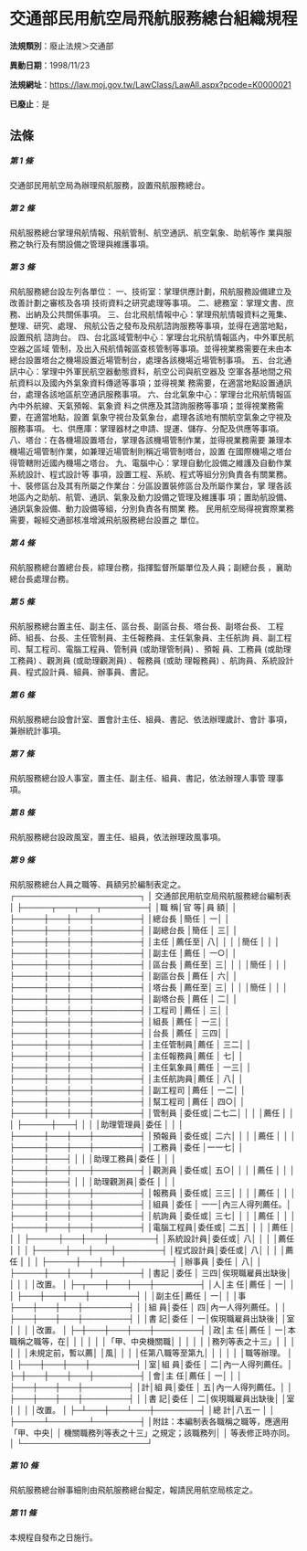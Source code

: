# 交通部民用航空局飛航服務總台組織規程

**法規類別**：廢止法規＞交通部

**異動日期**：1998/11/23  

**法規網址**：https://law.moj.gov.tw/LawClass/LawAll.aspx?pcode=K0000021

**已廢止**：是



## 法條
##### 第 1 條
交通部民用航空局為辦理飛航服務，設置飛航服務總台。

##### 第 2 條
飛航服務總台掌理飛航情報、飛航管制、航空通訊、航空氣象、助航等作
業與服務之執行及有關設備之管理與維護事項。

##### 第 3 條
飛航服務總台設左列各單位：
一、技術室：掌理供應計劃，飛航服務設備建立及改善計劃之審核及各項
    技術資料之研究處理等事項。
二、總務室：掌理文書、庶務、出納及公共關係事項。
三、台北飛航情報中心：掌理飛航情報資料之蒐集、整理、研究、處理、
    飛航公告之發布及飛航諮詢服務等事項，並得在適當地點，設置飛航
    諮詢台。
四、台北區域管制中心：掌理台北飛航情報區內，中外軍民航空器之區域
    管制，及出入飛航情報區查核管制等事項。並得視業務需要在未由本
    總台設置塔台之機場設置近場管制台，處理各該機場近場管制事項。
五、台北通訊中心：掌理中外軍民航空器動態資料，航空公司與航空器及
    空軍各基地間之飛航資料以及國內外氣象資料傳遞等事項；並得視業
    務需要，在適當地點設置通訊台，處理各該地區航空通訊服務事項。
六、台北氣象中心：掌理台北飛航情報區內中外航線、天氣預報、氣象資
    料之供應及其諮詢服務等事項；並得視業務需要，在適當地點，設置
    氣象守視台及氣象台，處理各該地有關航空氣象之守視及服務事項。
七、供應庫：掌理器材之申請、提運、儲存、分配及供應等事項。
八、塔台：在各機場設置塔台，掌理各該機場管制作業，並得視業務需要
    兼理本機場近場管制作業，如兼理近場管制則稱近場管制塔台，設置
    在國際機場之塔台得管轄附近國內機場之塔台。
九、電腦中心：掌理自動化設備之維護及自動作業系統設計、程式設計等
    事項，設置工程、系統、程式等組分別負責各有關業務。
十、裝修區台及其有所屬之作業台：分區設置裝修區台及所屬作業台，掌
    理各該地區內之助航、航管、通訊、氣象及動力設備之管理及維護事
    項；置助航設備、通訊氣象設備、動力設備等組，分別負責各有關業
    務。
民用航空局得視實際業務需要，報經交通部核准增減飛航服務總台設置之
單位。


##### 第 4 條
飛航服務總台置總台長，綜理台務，指揮監督所屬單位及人員；副總台長
，襄助總台長處理台務。

##### 第 5 條
飛航服務總台置主任、副主任、區台長、副區台長、塔台長、副塔台長、
工程師、組長、台長、主任管制員、主任報務員、主任氣象員、主任航詢
員、副工程司、幫工程司、電腦工程員、管制員 (或助理管制員) 、預報
員、工務員 (或助理工務員) 、觀測員 (或助理觀測員) 、報務員 (或助
理報務員) 、航詢員、系統設計員、程式設計員、組員、辦事員、書記。

##### 第 6 條
飛航服務總台設會計室、置會計主任、組員、書記、依法辦理歲計、會計
事項，兼辦統計事項。

##### 第 7 條
飛航服務總台設人事室，置主任、副主任、組員、書記，依法辦理人事管
理事項。

##### 第 8 條
飛航服務總台設政風室，置主任、組員，依法辦理政風事項。

##### 第 9 條
飛航服務總台人員之職等、員額另於編制表定之。
  ┌──────────────────────┐
  │  交通部民用航空局飛航服務總台編制表        │
  ├─────┬───┬───┬────────┤
  │職      稱│官  等│員  額│                │
  ├─────┼───┼───┼────────┤
  │總台長    │簡任  │    一│                │
  ├─────┼───┼───┼────────┤
  │副總台長  │簡任  │    三│                │
  ├─────┼───┼───┼────────┤
  │主任      │薦任至│    八│                │
  │          │簡任  │      │                │
  ├─────┼───┼───┼────────┤
  │副主任    │薦任  │  一○│                │
  ├─────┼───┼───┼────────┤
  │區台長    │薦任至│    三│                │
  │          │簡任  │      │                │
  ├─────┼───┼───┼────────┤
  │副區台長  │薦任  │    六│                │
  ├─────┼───┼───┼────────┤
  │塔台長    │薦任至│    三│                │
  │          │簡任  │      │                │
  ├─────┼───┼───┼────────┤
  │副塔台長  │薦任  │    二│                │
  ├─────┼───┼───┼────────┤
  │工程司    │薦任  │    三│                │
  ├─────┼───┼───┼────────┤
  │組長      │薦任  │  一三│                │
  ├─────┼───┼───┼────────┤
  │台長      │薦任  │  三四│                │
  ├─────┼───┼───┼────────┤
  │主任管制員│薦任  │  三二│                │
  ├─────┼───┼───┼────────┤
  │主任報務員│薦任  │    七│                │
  ├─────┼───┼───┼────────┤
  │主任氣象員│薦任  │  一三│                │
  ├─────┼───┼───┼────────┤
  │主任航詢員│薦任  │    八│                │
  ├─────┼───┼───┼────────┤
  │副工程司  │薦任  │  一二│                │
  ├─────┼───┼───┼────────┤
  │幫工程司  │薦任  │  四○│                │
  ├─────┼───┼───┼────────┤
  │管制員    │委任或│二七二│                │
  │          │薦任  │      │                │
  ├─────┼───┤      │                │
  │助理管理員│委任  │      │                │
  ├─────┼───┼───┼────────┤
  │預報員    │委任或│  二六│                │
  │          │薦任  │      │                │
  ├─────┼───┼───┼────────┤
  │工務員    │委任  │一一七│                │
  ├─────┼───┤      │                │
  │助理工務員│委任  │      │                │
  ├─────┼───┼───┼────────┤
  │觀測員    │委任或│  五○│                │
  │          │薦任  │      │                │
  ├─────┼───┤      │                │
  │助理觀測員│委任  │      │                │
  ├─────┼───┼───┼────────┤
  │報務員    │委任或│  三三│                │
  │          │薦任  │      │                │
  ├─────┼───┼───┼────────┤
  │組員      │委任  │  一一│內三人得列薦任。│
  ├─────┼───┼───┼────────┤
  │航詢員    │委任或│  三七│                │
  │          │薦任  │      │                │
  ├─────┼───┼───┼────────┤
  │電腦工程員│委任或│  二五│                │
  │          │薦任  │      │                │
  ├─────┼───┼───┼────────┤
  │系統設計員│委任或│    八│                │
  │          │薦任  │      │                │
  ├─────┼───┼───┼────────┤
  │程式設計員│委任或│    八│                │
  │          │薦任  │      │                │
  ├─────┼───┼───┼────────┤
  │辦事員    │委任  │    八│                │
  ├─────┼───┼───┼────────┤
  │書記      │委任  │  三四│俟現職雇員出缺後│
  │          │      │      │改置。          │
  ├─┬───┼───┼───┼────────┤
  │人│主  任│薦任  │    一│                │
  │  ├───┼───┼───┼────────┤
  │  │副主任│薦任  │    一│                │
  │事├───┼───┼───┼────────┤
  │  │組  員│委任  │    四│內一人得列薦任。│
  │  ├───┼───┼───┼────────┤
  │  │書  記│委任  │    一│俟現職雇員出缺後│
  │室│      │      │      │改置。          │
  ├─┼───┼───┼───┼────────┤
  │政│主  任│薦任  │    一│本職稱之職等，在│
  │  │      │      │      │「甲、中央機關職│
  │  │      │      │      │務列等表之十三」│
  │  │      │      │      │未規定前，暫以薦│
  │風│      │      │      │任第八職等至第九│
  │  │      │      │      │職等辦理。      │
  │  ├───┼───┼───┼────────┤
  │室│組  員│委任  │    二│內一人得列薦任。│
  ├─┼───┼───┼───┼────────┤
  │會│主  任│薦任  │    一│                │
  │  ├───┼───┼───┼────────┤
  │計│組  員│委任  │    五│內一人得列薦任。│
  │  ├───┼───┼───┼────────┤
  │  │書  記│委任  │    二│俟現職雇員出缺後│
  │室│      │      │      │改置。          │
  ├─┴───┼───┴───┼────────┤
  │總      計│八五一        │                │
  ├─────┴───────┴────────┤
  │附註：本編制表各職稱之職等，應適用「甲、中央│
  │      機關職務列等表之十三」之規定；該職務列│
  │      等表修正時亦同。                      │
  └──────────────────────┘

##### 第 10 條
飛航服務總台辦事細則由飛航服務總台擬定，報請民用航空局核定之。

##### 第 11 條
本規程自發布之日施行。


